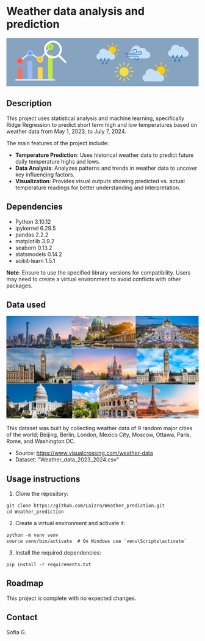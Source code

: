 # Weather data analysis and prediction
![Weather Forescasting](Weather_forecasting_Readme_Image.png)

## Description

This project uses statistical analysis and machine learning, specifically Ridge Regression to predict short term high and low temperatures based on weather data from May 1, 2023, to July 7, 2024.

The main features of the project include:

* **Temperature Prediction**: Uses historical weather data to predict future daily temperature highs and lows.
* **Data Analysis**: Analyzes patterns and trends in weather data to uncover key influencing factors.
* **Visualization**: Provides visual outputs showing predicted vs. actual temperature readings for better understanding and interpretation.

## Dependencies
* Python 3.10.12
* ipykernel 6.29.5
* pandas 2.2.2
* matplotlib 3.9.2
* seaborn 0.13.2
* statsmodels 0.14.2
* scikit-learn 1.5.1

**Note**: Ensure to use the specified library versions for compatibility. Users may need to create a virtual environment to avoid conflicts with other packages.

## Data used
![Dataset cities](Dataset_cities.png)

This dataset was built by collecting weather data of 9 random major cities of the world; Beijing, Berlin, London, Mexico City, Moscow, Ottawa, Paris, Rome, and Washington DC.
* Source: https://www.visualcrossing.com/weather-data
* Dataset: "Weather_data_2023_2024.csv"

## Usage instructions
1. Clone the repository:
```
git clone https://github.com/Laizra/Weather_prediction.git
cd Weather_prediction
```
2. Create a virtual environment and activate it:
```
python -m venv venv
source venv/bin/activate  # On Windows use `venv\Scripts\activate`
```
3. Install the required dependencies:
```
pip install -r requirements.txt
```

## Roadmap
This project is complete with no expected changes.

## Contact
Sofia G.
